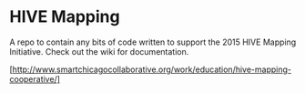 # HIVE Mapping

A repo to contain any bits of code written to support the 2015 HIVE Mapping Initiative. Check out the wiki for documentation.

[http://www.smartchicagocollaborative.org/work/education/hive-mapping-cooperative/]
